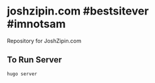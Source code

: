 # joshzipin.com #bestsitever #imnotsam
Repository for JoshZipin.com

## To Run Server
`hugo server`
